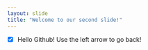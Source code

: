 ```yaml
---
layout: slide
title: "Welcome to our second slide!"
---
```

- [x] Hello Github!
Use the left arrow to go back!
